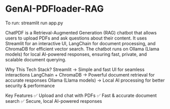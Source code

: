 # GenAI-PDFloader-RAG
To run: streamlit run app.py

ChatPDF is a Retrieval-Augmented Generation (RAG) chatbot that allows users to upload PDFs and ask questions about their content. It uses Streamlit for an interactive UI, LangChain for document processing, and ChromaDB for efficient vector search. The chatbot runs on Ollama (Llama models) for local AI-powered responses, ensuring fast, private, and scalable document querying.

Why This Tech Stack?
Streamlit → Simple and fast UI for seamless interactions
LangChain + ChromaDB → Powerful document retrieval for accurate responses
Ollama (Llama models) → Local AI processing for better security & performance

Key Features
✅ Upload and chat with PDFs
✅ Fast & accurate document search
✅ Secure, local AI-powered responses
